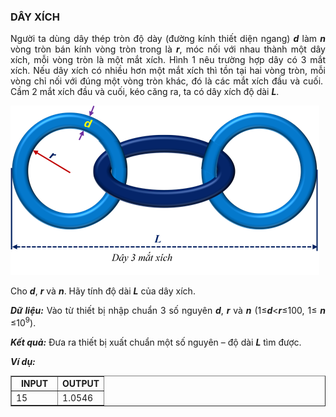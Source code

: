 <div class="problem_description" id="problem_description">
			<h3><span style="color:#0070c0"><a name="_Toc446261323">DÂY XÍCH</a></span></h3>

<p style="text-align:justify">Người ta dùng dây thép tròn độ dày (đường kính thiết diện ngang) <strong><em>d</em></strong> làm <strong><em>n</em></strong> vòng tròn bán kính vòng tròn trong là <strong><em>r</em></strong>, móc nối với nhau thành một dây xích, mỗi vòng tròn là một mắt xích. Hình 1 nêu trường hợp dây có 3 mắt xích. Nếu dây xích có nhiều hơn một mắt xích thì tồn tại hai vòng tròn, mỗi vòng chỉ nối với đúng một vòng tròn khác, đó là các mắt xích đầu và cuối.&nbsp; Cầm 2 mắt xích đầu và cuối, kéo căng ra, ta có dây xích độ dài <strong><em>L</em></strong>.</p>

<p style="text-align:justify"><img src="download.png" alt="Alt text"></p>

<p style="text-align:justify">Cho <strong><em>d</em></strong>, <strong><em>r</em></strong> và <strong><em>n</em></strong>. Hãy tính độ dài <strong><em>L</em></strong> của dây xích.</p>

<p style="text-align:justify"><strong><em>Dữ liệu:</em></strong> Vào từ thiết bị nhập chuẩn 3 số nguyên <strong><em>d</em></strong>, <strong><em>r</em></strong> và <strong><em>n</em></strong> (1≤<strong><em>d</em></strong>&lt;<strong><em>r</em></strong>≤100, 1≤ <strong><em>n</em></strong> ≤10<sup>9</sup>).</p>

<p style="text-align:justify"><strong><em>Kết quả:</em></strong> Đưa ra thiết bị xuất chuẩn một số nguyên – độ dài <strong><em>L</em></strong> tìm được.</p>

<p style="text-align:justify"><strong><em>Ví dụ:</em></strong></p>

<table border="1" cellpadding="1" cellspacing="1" style="width:100%">
	<tbody>
		<tr>
			<td style="text-align:center; vertical-align:top; width:50%"><strong>INPUT</strong></td>
			<td style="text-align:center; vertical-align:top; width:50%"><strong>OUTPUT</strong></td>
		</tr>
		<tr>
			<td style="vertical-align:top; width:50%">15</td>
			<td style="vertical-align:top; width:50%">1.0546</td>
		</tr>
	</tbody>
</table>

<p>&nbsp;</p>
		</div>